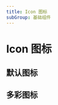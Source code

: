 ```yaml
---
title: Icon 图标
subGroup: 基础组件
---
```


# Icon 图标

## 默认图标

<Demo src="./demos/icon.tsx" />

## 多彩图标

<Demo src="./demos/color.tsx" />
